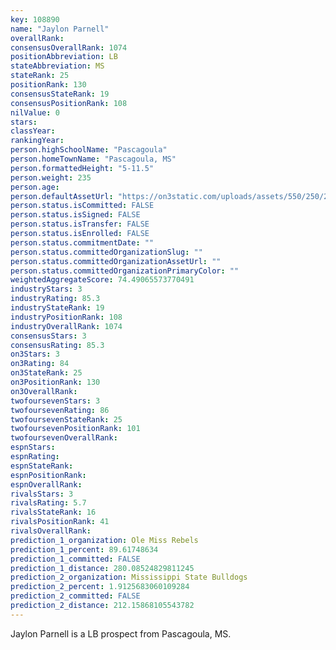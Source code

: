 ```yaml
---
key: 108890
name: "Jaylon Parnell"
overallRank: 
consensusOverallRank: 1074
positionAbbreviation: LB
stateAbbreviation: MS
stateRank: 25
positionRank: 130
consensusStateRank: 19
consensusPositionRank: 108
nilValue: 0
stars: 
classYear: 
rankingYear: 
person.highSchoolName: "Pascagoula"
person.homeTownName: "Pascagoula, MS"
person.formattedHeight: "5-11.5"
person.weight: 235
person.age: 
person.defaultAssetUrl: "https://on3static.com/uploads/assets/550/250/250550.png"
person.status.isCommitted: FALSE
person.status.isSigned: FALSE
person.status.isTransfer: FALSE
person.status.isEnrolled: FALSE
person.status.commitmentDate: ""
person.status.committedOrganizationSlug: ""
person.status.committedOrganizationAssetUrl: ""
person.status.committedOrganizationPrimaryColor: ""
weightedAggregateScore: 74.49065573770491
industryStars: 3
industryRating: 85.3
industryStateRank: 19
industryPositionRank: 108
industryOverallRank: 1074
consensusStars: 3
consensusRating: 85.3
on3Stars: 3
on3Rating: 84
on3StateRank: 25
on3PositionRank: 130
on3OverallRank: 
twofoursevenStars: 3
twofoursevenRating: 86
twofoursevenStateRank: 25
twofoursevenPositionRank: 101
twofoursevenOverallRank: 
espnStars: 
espnRating: 
espnStateRank: 
espnPositionRank: 
espnOverallRank: 
rivalsStars: 3
rivalsRating: 5.7
rivalsStateRank: 16
rivalsPositionRank: 41
rivalsOverallRank: 
prediction_1_organization: Ole Miss Rebels
prediction_1_percent: 89.61748634
prediction_1_committed: FALSE
prediction_1_distance: 280.08524829811245
prediction_2_organization: Mississippi State Bulldogs
prediction_2_percent: 1.9125683060109284
prediction_2_committed: FALSE
prediction_2_distance: 212.15868105543782
---
```

Jaylon Parnell is a LB prospect from Pascagoula, MS.